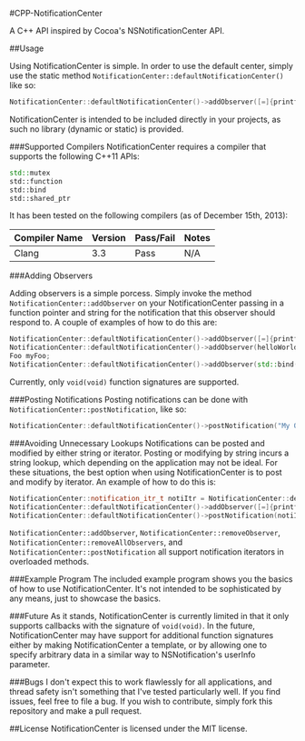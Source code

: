 #CPP-NotificationCenter

A C++ API inspired by Cocoa's NSNotificationCenter API.

##Usage

Using NotificationCenter is simple.  In order to use the default center, simply use the static method `NotificationCenter::defaultNotificationCenter()` like so:
```C++
NotificationCenter::defaultNotificationCenter()->addObserver([=]{printf("Hello world!\n");}, "My Observer");
```
NotificationCenter is intended to be included directly in your projects, as such no library (dynamic or static) is provided.

###Supported Compilers
NotificationCenter requires a compiler that supports the following C++11 APIs:
```C++
std::mutex
std::function
std::bind
std::shared_ptr
```
It has been tested on the following compilers (as of December 15th, 2013):

Compiler Name | Version | Pass/Fail | Notes
--- | --- | --- | ---
Clang | 3.3 | Pass | N/A

###Adding Observers

Adding observers is a simple porcess.  Simply invoke the method `NotificationCenter::addObserver` on your NotificationCenter passing in a function pointer and string for the notification that this observer should respond to.  A couple of examples of how to do this are:

```C++
NotificationCenter::defaultNotificationCenter()->addObserver([=]{printf("Hello world!\n");}, "My Observer");
NotificationCenter::defaultNotificationCenter()->addObserver(helloWorldFunc, "My Observer");
Foo myFoo;
NotificationCenter::defaultNotificationCenter()->addObserver(std::bind(&Foo::func, myFoo), "My Observer");
```

Currently, only `void(void)` function signatures are supported.

###Posting Notifications
Posting notifications can be done with `NotificationCenter::postNotification`, like so:

```C++
NotificationCenter::defaultNotificationCenter()->postNotification("My Observer");
```

###Avoiding Unnecessary Lookups
Notifications can be posted and modified by either string or iterator.  Posting or modifying by string incurs a string lookup, which depending on the application may not be ideal.  For these situations, the best option when using NotificationCenter is to post and modify by iterator.  An example of how to do this is:
```C++
NotificationCenter::notification_itr_t notiItr = NotificationCenter::defaultNotificationCenter()->getNotificationIterator("My Observer");
NotificationCenter::defaultNotificationCenter()->addObserver([=]{printf("I'm being posted by an iterator!\n", notiItr);
NotificationCenter::defaultNotificationCenter()->postNotification(notiItr);
```
`NotificationCenter::addObserver`, `NotificationCenter::removeObserver`, `NotificationCenter::removeAllObservers`, and `NotificationCenter::postNotification` all support notification iterators in overloaded methods.

###Example Program
The included example program shows you the basics of how to use NotificationCenter.  It's not intended to be sophisticated by any means, just to showcase the basics.

###Future
As it stands, NotificationCenter is currently limited in that it only supports callbacks with the signature of `void(void)`.  In the future, NotificationCenter may have support for additional function signatures either by making NotificationCenter a template, or by allowing one to specify arbitrary data in a similar way to NSNotification's userInfo parameter.

###Bugs
I don't expect this to work flawlessly for all applications, and thread safety isn't something that I've tested particularly well.  If you find issues, feel free to file a bug.  If you wish to contribute, simply fork this repository and make a pull request.

##License
NotificationCenter is licensed under the MIT license.
